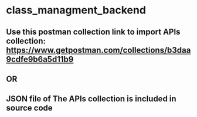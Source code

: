 # class_managment_backend
## Use this postman collection link to import APIs collection: https://www.getpostman.com/collections/b3daa9cdfe9b6a5d11b9
## OR
## JSON file of The APIs collection is included in source code
